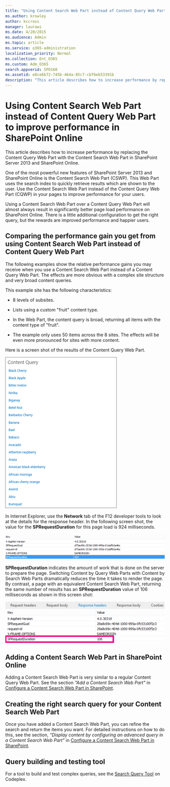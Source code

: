 ```yaml
---
title: "Using Content Search Web Part instead of Content Query Web Part to improve performance in SharePoint Online"
ms.author: krowley
author: kccross
manager: laurawi
ms.date: 4/20/2015
ms.audience: Admin
ms.topic: article
ms.service: o365-administration
localization_priority: Normal
ms.collection: Ent_O365
ms.custom: Adm_O365
search.appverid: SPO160
ms.assetid: e8ce6b72-745b-464a-85c7-cbf6eb53391b
description: "This article describes how to increase performance by replacing the Content Query Web Part with the Content Search Web Part in SharePoint Server 2013 and SharePoint Online."
---
```


# Using Content Search Web Part instead of Content Query Web Part to improve performance in SharePoint Online

This article describes how to increase performance by replacing the Content Query Web Part with the Content Search Web Part in SharePoint Server 2013 and SharePoint Online.
  
One of the most powerful new features of SharePoint Server 2013 and SharePoint Online is the Content Search Web Part (CSWP). This Web Part uses the search index to quickly retrieve results which are shown to the user. Use the Content Search Web Part instead of the Content Query Web Part (CQWP) in your pages to improve performance for your users.
  
Using a Content Search Web Part over a Content Query Web Part will almost always result in significantly better page load performance on SharePoint Online. There is a little additional configuration to get the right query, but the rewards are improved performance and happier users.
  
## Comparing the performance gain you get from using Content Search Web Part instead of Content Query Web Part

The following examples show the relative performance gains you may receive when you use a Content Search Web Part instead of a Content Query Web Part. The effects are more obvious with a complex site structure and very broad content queries.
  
This example site has the following characteristics:
  
- 8 levels of subsites.
    
- Lists using a custom "fruit" content type.
    
- In the Web Part, the content query is broad, returning all items with the content type of "fruit".
    
- The example only uses 50 items across the 8 sites. The effects will be even more pronounced for sites with more content.
    
Here is a screen shot of the results of the Content Query Web Part.
  
![Graphic showing content query for web part](media/b3d41f20-dfe5-46ed-9c0a-31057e82de33.png)
  
In Internet Explorer, use the **Network** tab of the F12 developer tools to look at the details for the response header. In the following screen shot, the value for the **SPRequestDuration** for this page load is 924 milliseconds. 
  
![Screenshot showing request duration of 924](media/343571f2-a249-4de2-bc11-2cee93498aea.png)
  
 **SPRequestDuration** indicates the amount of work that is done on the server to prepare the page. Switching Content by Query Web Parts with Content by Search Web Parts dramatically reduces the time it takes to render the page. By contrast, a page with an equivalent Content Search Web Part, returning the same number of results has an **SPRequestDuration** value of 106 milliseconds as shown in this screen shot: 
  
![Screen shot showing Request Duration of 106](media/b46387ac-660d-4e5e-a11c-cc430e912962.png)
  
## Adding a Content Search Web Part in SharePoint Online

Adding a Content Search Web Part is very similar to a regular Content Query Web Part. See the section  *"Add a Content Search Web Part"*  in [Configure a Content Search Web Part in SharePoint](https://support.office.com/article/Configure-a-Content-Search-Web-Part-in-SharePoint-0dc16de1-dbe4-462b-babb-bf8338c36c9a).
  
## Creating the right search query for your Content Search Web Part

Once you have added a Content Search Web Part, you can refine the search and return the items you want. For detailed instructions on how to do this, see the section,  *"Display content by configuring an advanced query in a Content Search Web Part"*  in [Configure a Content Search Web Part in SharePoint](https://support.office.com/article/Configure-a-Content-Search-Web-Part-in-SharePoint-0dc16de1-dbe4-462b-babb-bf8338c36c9a).
  
## Query building and testing tool

For a tool to build and test complex queries, see the [Search Query Tool](https://sp2013searchtool.codeplex.com/) on Codeplex. 
  

